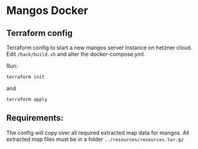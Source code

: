 # Mangos Docker

## Terraform config

Terraform config to start a new mangos server instance on hetzner cloud.
Edit `/hack/build.sh` and alter the docker-compose.yml.

Run:

```
terraform init
```

and

```
terraform apply
```

## Requirements:

The config will copy over all required extracted map data for mangos.
All extracted map files must be in a folder `../resources/resources.tar.gz`
